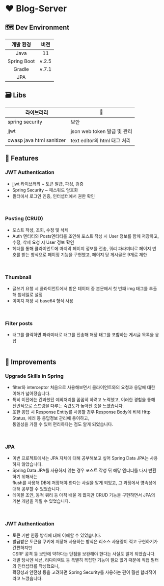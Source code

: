 # ❤ Blog-Server

## 🗺 Dev Environment

|개발 환경|버전|
|:---:|:---:|
|Java|11|
|Spring Boot|v.2.5|
|Gradle|v.7.1|
|JPA||

## 🗃 Libs

|라이브러리|👀|
|---|---|
|spring security|보안|
|jjwt|json web token 발급 및 관리|
|owasp java html sanitizer|text editor의 html 태그 처리|

## 🎨 Features

### JWT Authentication

- jjwt 라이브러리 ~ 토큰 발급, 파싱, 검증
- Spring Security ~ 패스워드 암호화
- 필터에서 로그인 인증, 인터셉터에서 권한 확인
<br />

### Posting (CRUD)

- 포스트 작성, 조회, 수정 및 삭제
- Auth 엔티티와 Posts엔티티를 조인해 포스트 작성 시 User 정보를 함께 저장하고, 수정, 삭제 요청 시 User 정보 확인
- 헤더를 통해 클라이언트에 마지막 페이지 정보를 전송, 쿼리 파라미터로 페이지 번호를 받는 방식으로 페이징 기능을 구현했고, 페이지 당 게시글은 9개로 제한
<br />

### Thumbnail

- 글쓰기 요청 시 클라이언트에서 받은 데이터 중 본문에서 첫 번째 img 태그를 추출해 썸네일로 설정
- 이미지 저장 시 base64 형식 사용
<br />

### Filter posts

- 태그를 클릭하면 파라미터로 태그를 전송해 해당 태그를 포함하는 게시글 목록을 응답
<br /><br />

## 🎈 Improvements

### Upgrade Skills in Spring

- filter와 interceptor 처음으로 사용해보면서 클라이언트와의 요청과 응답에 대한 이해가 넓어졌습니다. <br /> 
- 특히 이전에는 간과했던 예외처리를 꼼꼼히 하려고 노력했고, 이러한 경험을 통해 전반적으로 스프링을 다루는 숙련도가 높아진 것을 느꼈습니다. <br />
- 또한 응답 시 Response Entity를 사용할 경우 Response Body에 비해 Http Status, 에러 등 응답정보 관리에 용이하고, <br />
통일성을 가질 수 있어 편리하다는 점도 알게 되었습니다.
<br />

### JPA

- 이번 프로젝트에서는 JPA 자체에 대해 공부해보고 싶어 Spring Data JPA는 사용하지 않았습니다. <br />
- Spring Data JPA를 사용하지 않는 경우 포스트 작성 뒤 해당 엔티티를 다시 반환하기 위해서는 <br />
flush를 사용해 DB에 저장해야 한다는 사실을 알게 되었고, 그 과정에서 영속성에 대해 공부할 수 있었습니다. <br />
- 테이블 조인, 동적 쿼리 등 아직 배울 게 많지만 CRUD 기능을 구현하면서 JPA의 기본 개념을 익힐 수 있었습니다.
<br />

### JWT Authentication

- 토큰 기반 인증 방식에 대해 이해할 수 있었습니다. <br />
- 발급받은 토큰을 쿠키에 저장해 사용하는 방식은 리소스 사용량이 적고 구현하기가 간편하지만 <br />
CSRF 공격 등 보안에 약하다는 단점을 보완해야 한다는 사실도 알게 되었습니다. <br />
- 개발 당시엔 세션, 리다이렉트 등 특별히 복잡한 기능이 필요 없기 때문에 직접 필터와 인터셉터를 작성했으나, <br />
확장성과 안전성 등을 고려하면 Spring Security를 사용하는 편이 훨씬 합리적이라고 느꼈습니다.
<br />
